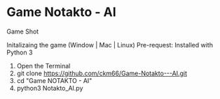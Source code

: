 # Game Notakto - AI


Game Shot

Initalizaing the game (Window | Mac | Linux)
Pre-request: Installed with Python 3
1. Open the Terminal
2. git clone https://github.com/ckm66/Game-Notakto---AI.git
3. cd "Game NOTAKTO - AI"
4. python3 Notakto_AI.py
